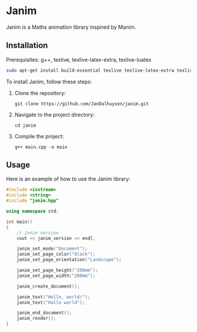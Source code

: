 # Janim

Janim is a Maths animation library inspired by Manim.

## Installation

Prerequisites: g++, texlive, texlive-latex-extra, texlive-luatex

```bash
sudo apt-get install build-essential texlive texlive-latex-extra texlive-luatex
```

To install Janim, follow these steps:

1. Clone the repository:
   ```
   git clone https://github.com/JanDalhuysen/janim.git
   ```
2. Navigate to the project directory:
   ```
   cd janim
   ```
3. Compile the project:
   ```
   g++ main.cpp -o main
   ```

## Usage

Here is an example of how to use the Janim library:

```cpp
#include <iostream>
#include <string>
#include "janim.hpp"

using namespace std;

int main()
{
    // Janim version
    cout << janim_version << endl;

    janim_set_mode("Document");
    janim_set_page_color("black");
    janim_set_page_orientation("Landscape");

    janim_set_page_height("200mm");
    janim_set_page_width("200mm");

    janim_create_document();

    janim_text("Hello, world!");
    janim_text("Hallo world");

    janim_end_document();
    janim_render();
}
```
